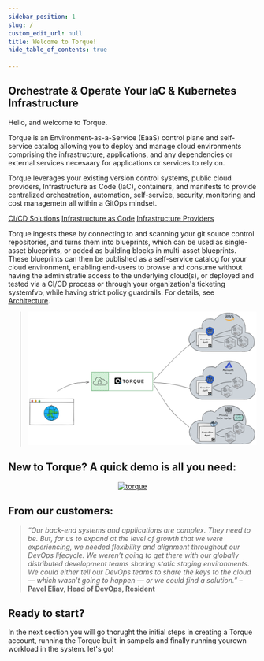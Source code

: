 ```yaml
---
sidebar_position: 1
slug: /
custom_edit_url: null
title: Welcome to Torque!
hide_table_of_contents: true

---
```



## Orchestrate & Operate Your IaC & Kubernetes Infrastructure

Hello, and welcome to Torque.

Torque is an Environment-as-a-Service (EaaS) control plane and self-service catalog allowing you to deploy and manage cloud environments comprising the infrastructure, applications, and any dependencies or external services necesaary for applications or services to rely on.

Torque leverages your existing version control systems, public cloud providers, Infrastructure as Code (IaC), containers, and manifests to provide centralized orchestration, automation, self-service, security, monitoring and cost managemetn all within a GitOps mindset.

[CI/CD Solutions](/overview/supported-platforms)
[Infrastructure as Code](/overview/supported-platforms)
[Infrastructure Providers](/overview/supported-platforms)

Torque ingests these by connecting to and scanning your git source control repositories, and turns them into blueprints, which can be used as single-asset blueprints, or added as building blocks in multi-asset blueprints. These blueprints can then be published as a self-service catalog for your cloud environment, enabling end-users to browse and consume without having the administratie access to the underlying cloud(s), or deployed and tested via a CI/CD process or through your organization's ticketing systemfvb, while having strict policy guardrails. For details, see [Architecture](/overview/Architecture).

> ![Locale Dropdown](/img/torque-high-level-architecture.png)

## New to Torque? A quick demo is all you need: 
<div align="center">
  <a href="https://youtu.be/kMbJ7IRDV7w"><img src="https://img.youtube.com/vi/kMbJ7IRDV7w/0.jpg" alt="torque"></img></a>
</div>

## From our customers:
> *“Our back-end systems and applications are complex. They need to be. But, for us to expand at the level of growth that we were experiencing, we needed flexibility and alignment throughout our DevOps lifecycle. We weren’t going to get there with our globally distributed development teams sharing static staging environments. We could either tell our DevOps teams to share the keys to the cloud — which wasn’t going to happen — or we could find a solution.”* – **Pavel Eliav, Head of DevOps, Resident**

## Ready to start?
In the next section you will go thorught the initial steps in creating a Torque account, running the Torque built-in sampels and finally running yourown workload in the system. let's go!